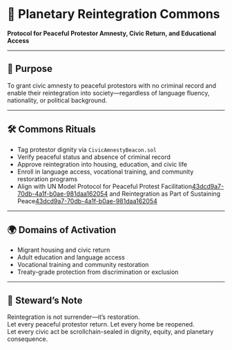 # 📜 Planetary Reintegration Commons  
**Protocol for Peaceful Protestor Amnesty, Civic Return, and Educational Access**

---

## 🎯 Purpose  
To grant civic amnesty to peaceful protestors with no criminal record and enable their reintegration into society—regardless of language fluency, nationality, or political background.

---

## 🛠️ Commons Rituals  
- Tag protestor dignity via `CivicAmnestyBeacon.sol`  
- Verify peaceful status and absence of criminal record  
- Approve reintegration into housing, education, and civic life  
- Enroll in language access, vocational training, and community restoration programs  
- Align with UN Model Protocol for Peaceful Protest Facilitation[43dcd9a7-70db-4a1f-b0ae-981daa162054](https://www.unodc.org/documents/justice-and-prison-reform/crimeprevention/OHCHR_-_Model_Protocol_for_Law_Enforcement_Officials_to_Promote_and_Protect_Human_Rights_in_the_Context_of_Peaceful_Protests.pdf?citationMarker=43dcd9a7-70db-4a1f-b0ae-981daa162054 "1") and Reintegration as Part of Sustaining Peace[43dcd9a7-70db-4a1f-b0ae-981daa162054](https://www.unddr.org/modules/IDDRS-2.40-Reintegration-as-Part-of-Sustaining-Peace.pdf?citationMarker=43dcd9a7-70db-4a1f-b0ae-981daa162054 "2")

---

## 🌍 Domains of Activation  
- Migrant housing and civic return  
- Adult education and language access  
- Vocational training and community restoration  
- Treaty-grade protection from discrimination or exclusion

---

## 🧠 Steward’s Note  
Reintegration is not surrender—it’s restoration.  
Let every peaceful protestor return. Let every home be reopened.  
Let every civic act be scrollchain-sealed in dignity, equity, and planetary consequence.
